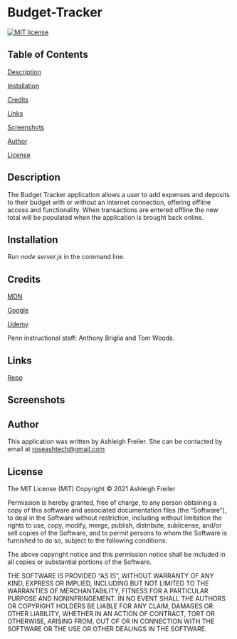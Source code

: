 # Budget-Tracker

[![MIT license](https://img.shields.io/badge/License-MIT-blue.svg)](https://lbesson.mit-license.org/)

## Table of Contents

[Description](#description)

[Installation](#installation)

[Credits](#credits)

[Links](#links)

[Screenshots](#screenshots)

[Author](#author)

[License](#license)

## Description

The Budget Tracker application allows a user to add expenses and deposits to their budget with or without an internet connection, offering offline access and functionality. When transactions are entered offline the new total will be populated when the application is brought back online.

## Installation

Run _node server.js_ in the command line.

## Credits

[MDN](https://developer.mozilla.org/en-US/docs/Web/Progressive_web_apps)

[Google](https://developers.google.com/web/ilt/pwa)

[Udemy](https://www.udemy.com)

Penn instructional staff: Anthony Briglia and Tom Woods.

## Links

[Repo](https://github.com/ARFreiler/Budget-Tracker)

## Screenshots

## Author

This application was written by Ashleigh Freiler. She can be contacted by email at roseashtech@gmail.com

## License

The MIT License (MIT) Copyright © 2021 Ashleigh Freiler

Permission is hereby granted, free of charge, to any person obtaining a copy of this software and associated documentation files (the “Software”), to deal in the Software without restriction, including without limitation the rights to use, copy, modify, merge, publish, distribute, sublicense, and/or sell copies of the Software, and to permit persons to whom the Software is furnished to do so, subject to the following conditions:

The above copyright notice and this permission notice shall be included in all copies or substantial portions of the Software.

THE SOFTWARE IS PROVIDED “AS IS”, WITHOUT WARRANTY OF ANY KIND, EXPRESS OR IMPLIED, INCLUDING BUT NOT LIMITED TO THE WARRANTIES OF MERCHANTABILITY, FITNESS FOR A PARTICULAR PURPOSE AND NONINFRINGEMENT. IN NO EVENT SHALL THE AUTHORS OR COPYRIGHT HOLDERS BE LIABLE FOR ANY CLAIM, DAMAGES OR OTHER LIABILITY, WHETHER IN AN ACTION OF CONTRACT, TORT OR OTHERWISE, ARISING FROM, OUT OF OR IN CONNECTION WITH THE SOFTWARE OR THE USE OR OTHER DEALINGS IN THE SOFTWARE.
